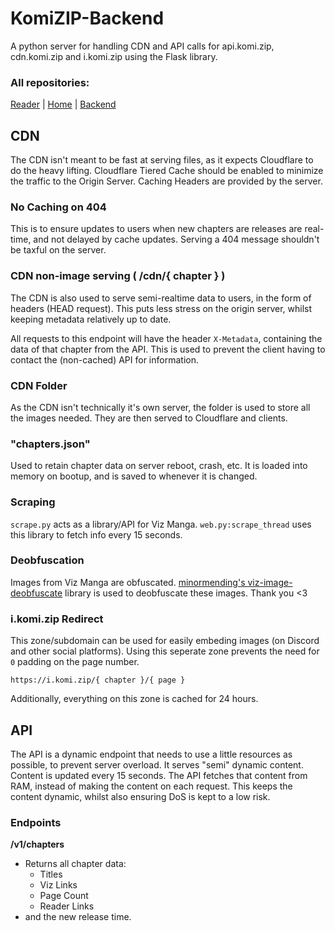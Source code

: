 # KomiZIP-Backend
A python server for handling CDN and API calls for api.komi.zip, cdn.komi.zip and i.komi.zip using the Flask library.

### All repositories:
[Reader](https://github.com/itschasa/KomiZIP-Reader) | [Home](https://github.com/itschasa/KomiZIP-Home) | [Backend](https://github.com/itschasa/KomiZIP-Backend)

## CDN
The CDN isn't meant to be fast at serving files, as it expects Cloudflare to do the heavy lifting.
Cloudflare Tiered Cache should be enabled to minimize the traffic to the Origin Server.
Caching Headers are provided by the server.

### No Caching on 404
This is to ensure updates to users when new chapters are releases are real-time, and not delayed by cache updates.
Serving a 404 message shouldn't be taxful on the server.

### CDN non-image serving ( /cdn/{ chapter } )
The CDN is also used to serve semi-realtime data to users, in the form of headers (HEAD request).
This puts less stress on the origin server, whilst keeping metadata relatively up to date.

All requests to this endpoint will have the header `X-Metadata`, containing the data of that chapter from the API.
This is used to prevent the client having to contact the (non-cached) API for information.

### CDN Folder
As the CDN isn't technically it's own server, the folder is used to store all the images needed. They are then served to Cloudflare and clients.

### "chapters.json"
Used to retain chapter data on server reboot, crash, etc.
It is loaded into memory on bootup, and is saved to whenever it is changed.

### Scraping
`scrape.py` acts as a library/API for Viz Manga. `web.py:scrape_thread` uses this library to fetch info every 15 seconds.

### Deobfuscation
Images from Viz Manga are obfuscated. [minormending's viz-image-deobfuscate](https://github.com/minormending/viz-image-deobfuscate) library is used to deobfuscate these images. Thank you <3

### i.komi.zip Redirect
This zone/subdomain can be used for easily embeding images (on Discord and other social platforms).
Using this seperate zone prevents the need for `0` padding on the page number.

`https://i.komi.zip/{ chapter }/{ page }`

Additionally, everything on this zone is cached for 24 hours.


## API
The API is a dynamic endpoint that needs to use a little resources as possible, to prevent server overload.
It serves "semi" dynamic content. Content is updated every 15 seconds. The API fetches that content from RAM, instead of making the content on each request.
This keeps the content dynamic, whilst also ensuring DoS is kept to a low risk.

### Endpoints
**/v1/chapters**
- Returns all chapter data:
    - Titles
    - Viz Links
    - Page Count
    - Reader Links
- and the new release time.
